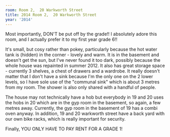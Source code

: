 ```yaml
---
room: Room 2,  20 Warkworth Street
title: 2014 Room 2,  20 Warkworth Street
year: '2014'
---
```


Most importantly, DON'T be put off by the grade!! I absolutely adore this room, and I actually prefer it to my first year grade 6!!

It's small, but cosy rather than pokey, particularly because the hot water tank is (hidden) in the corner - lovely and warm. It is in the basement and doesn't get the sun, but I've never found it too dark, possibly because the whole house was repainted in summer 2012. It also has great storage space - currently 3 shelves, a chest of drawers and a wardrobe. It really doesn't matter that I don't have a sink because I'm the only one on the 2 lower levels, so I have sole use of the "communal sink" which is about 3 metres from my room. The shower is also only shared with a handful of people.

The house may not technically have a hob but everybody in 19 and 20 uses the hobs in 20 which are in the gyp room in the basement, so again, a few metres away. Currently, the gyp room in the basement of 19 has a combi oven anyway. In addition, 19 and 20 warkworth street have a back yard with our own bike racks, which is really important for security.

Finally, YOU ONLY HAVE TO PAY RENT FOR A GRADE 1!